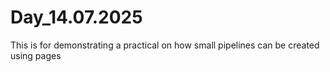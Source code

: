# Day_14.07.2025
This is for demonstrating a practical on how small pipelines can be created using pages
